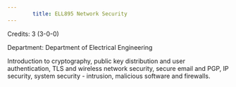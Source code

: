 ```yaml
---
        title: ELL895 Network Security
---
```

Credits: 3 (3-0-0)

Department: Department of Electrical Engineering

Introduction to cryptography, public key distribution and user authentication, TLS and wireless network security, secure email and PGP, IP security, system security - intrusion, malicious software and firewalls.